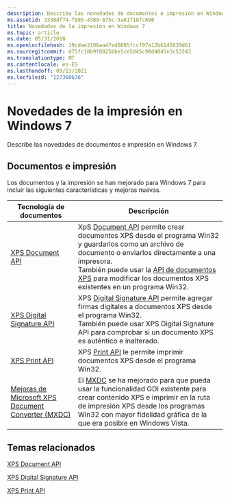 ```yaml
---
description: Describe las novedades de documentos e impresión en Windows 7.
ms.assetid: 3338df74-f895-4389-875c-5a61f18fc690
title: Novedades de la impresión en Windows 7
ms.topic: article
ms.date: 05/31/2018
ms.openlocfilehash: 19cdae3196aa47ed0685fccf97a12b61d5839d61
ms.sourcegitcommit: d75fc10b9f0825bbe5ce5045c90d4045e3c53243
ms.translationtype: MT
ms.contentlocale: es-ES
ms.lasthandoff: 09/13/2021
ms.locfileid: "127360676"
---
```

# <a name="whats-new-for-printing-in-windows-7"></a>Novedades de la impresión en Windows 7

Describe las novedades de documentos e impresión en Windows 7.

## <a name="documents-and-printing"></a>Documentos e impresión 

Los documentos y la impresión se han mejorado para Windows 7 para incluir las siguientes características y mejoras nuevas.



| Tecnología de documentos                                                                                                                | Descripción                                                                                                                                                                                                                                                                                                                         |
|----------------------------------------------------------------------------------------------------------------|--------------------------------------------------------------------------------------------------------------------------------------------------------------------------------------------------------------------------------------------------------------------------------------------------------------------------|
| [XPS Document API](/previous-versions/windows/desktop/dd316976(v=vs.85))<br/>                                                        | XpS [Document API](/previous-versions/windows/desktop/dd316976(v=vs.85)) permite crear documentos XPS desde el programa Win32 y guardarlos como un archivo de documento o enviarlos directamente a una impresora.<br/> También puede usar la [API de documentos XPS](/previous-versions/windows/desktop/dd316976(v=vs.85)) para modificar los documentos XPS existentes en un programa Win32.<br/> |
| [XPS Digital Signature API](/previous-versions/windows/desktop/ff819108(v=vs.85))<br/>                                      | XPS [Digital Signature API](/previous-versions/windows/desktop/ff819108(v=vs.85)) permite agregar firmas digitales a documentos XPS desde el programa Win32.<br/> También puede usar XPS Digital Signature API para comprobar si un documento XPS es auténtico e inalterado.<br/>                                          |
| [XPS Print API](xps-printing.md)<br/>                                                                   | XPS [Print API](xpsprint-api.md) le permite imprimir documentos XPS desde el programa Win32.<br/>                                                                                                                                                                                                                   |
| [Mejoras de Microsoft XPS Document Converter (MXDC)](microsoft-xps-document-converter--mxdc-.md)<br/> | El [MXDC](microsoft-xps-document-converter--mxdc-.md) se ha mejorado para que pueda usar la funcionalidad GDI existente para crear contenido XPS e imprimir en la ruta de impresión XPS desde los programas Win32 con mayor fidelidad gráfica de la que era posible en Windows Vista.<br/>                                   |



 

## <a name="related-topics"></a>Temas relacionados

<dl> <dt>

[XPS Document API](/previous-versions/windows/desktop/dd316976(v=vs.85))
</dt> <dt>

[XPS Digital Signature API](/previous-versions/windows/desktop/ff819108(v=vs.85))
</dt> <dt>

[XPS Print API](xpsprint-api.md)
</dt> </dl>

 

